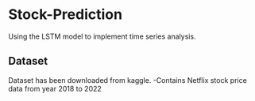 # Stock-Prediction
Using the LSTM model to implement time series analysis.
## Dataset
Dataset has been downloaded from kaggle. -Contains Netflix stock price data from year 2018 to 2022
